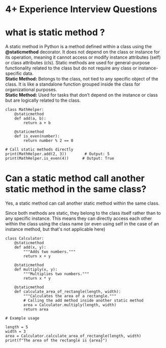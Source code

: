# 4+ Experience Interview Questions 


# what is static method ?

A static method in Python is a method defined within a class using the **@staticmethod** decorator. It does not depend on the class or instance for its operation,  meaning it cannot access or modify instance attributes (self) or class attributes (cls). Static methods are used for general-purpose functionality related to the class but do not require any class or instance-specific data. <br>
**Static Method:** Belongs to the class, not tied to any specific object of the class. It is like a standalone function grouped inside the class for organizational purposes. <br>
**Static Method:** Used for tasks that don’t depend on the instance or class but are logically related to the class.


    class MathHelper:
        @staticmethod
        def add(a, b):
            return a + b
    
        @staticmethod
        def is_even(number):
            return number % 2 == 0
    
    # Call static methods directly
    print(MathHelper.add(2, 3))        # Output: 5
    print(MathHelper.is_even(4))      # Output: True


# Can a static method call another static method in the same class?

Yes, a static method can call another static method within the same class.

Since both methods are static, they belong to the class itself rather than to any specific instance. This means they can directly access each other within the class using the class name (or even using self in the case of an instance method, but that's not applicable here)

    class Calculator:
        @staticmethod
        def add(x, y):
            """Adds two numbers."""
            return x + y
    
        @staticmethod
        def multiply(x, y):
            """Multiplies two numbers."""
            return x * y
    
        @staticmethod
        def calculate_area_of_rectangle(length, width):
            """Calculates the area of a rectangle."""
            # Calling the add method inside another static method
            area = Calculator.multiply(length, width)
            return area
    
    # Example usage

    length = 5
    width = 3
    area = Calculator.calculate_area_of_rectangle(length, width)
    print(f"The area of the rectangle is {area}")



